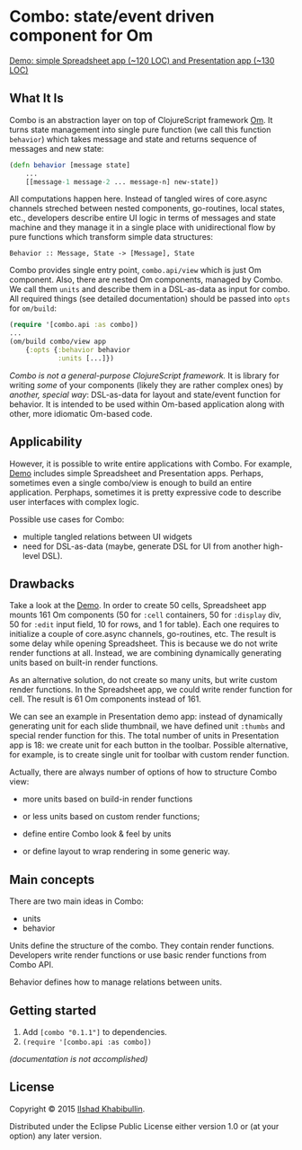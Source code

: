# Combo: state/event driven component for Om

[Demo: simple Spreadsheet app (~120 LOC) and Presentation app (~130 LOC)](http://ilshad.com/combo)

## What It Is

Combo is an abstraction layer on top of ClojureScript framework
[Om](http://omcljs.org). It turns state management into single pure
function (we call this function `behavior`) which takes message and
state and returns sequence of messages and new state:


```clojure
(defn behavior [message state]
	...
	[[message-1 message-2 ... message-n] new-state])
```

All computations happen here. Instead of tangled wires of core.async
channels streched between nested components, go-routines, local
states, etc., developers describe entire UI logic in terms of messages
and state machine and they manage it in a single place with unidirectional
flow by pure functions which transform simple data structures:


```
Behavior :: Message, State -> [Message], State
```

Combo provides single entry point, `combo.api/view` which is just Om
component. Also, there are nested Om components, managed by Combo.
We call them `units` and describe them in a DSL-as-data as input for
combo. All required things (see detailed documentation) should be
passed into `opts` for `om/build`:

```clojure
(require '[combo.api :as combo])
...
(om/build combo/view app
	{:opts {:behavior behavior
	        :units [...]})
```

_Combo is not a general-purpose ClojureScript framework._ It is
library for writing _some_ of your components (likely they are rather
complex ones) by _another, special way_: DSL-as-data for
layout and state/event function for behavior. It is intended to be
used within Om-based application along with other, more idiomatic
Om-based code.

## Applicability

However, it is possible to write entire applications with Combo. For
example, [Demo](http://ilshad.com/combo) includes simple
Spreadsheet  and Presentation apps. Perhaps, sometimes even a single
combo/view is enough to build an entire application. Perphaps,
sometimes it is pretty expressive code to describe user interfaces
with complex logic.

Possible use cases for Combo:

- multiple tangled relations between UI widgets
- need for DSL-as-data (maybe, generate DSL for UI from another high-level DSL).

## Drawbacks

Take a look at the [Demo](http://ilshad.com/combo). In order to create
50 cells, Spreadsheet app mounts 161 Om components (50 for
`:cell` containers, 50 for `:display` div, 50 for `:edit` input field,
10 for rows, and 1 for table). Each one requires to initialize a couple of
core.async channels, go-routines, etc. The result is some delay while
opening Spreadsheet. This is because we do not write render functions
at all. Instead, we are combining dynamically generating units based
on built-in render functions.

As an alternative solution, do not create so many units, but write
custom render functions. In the Spreadsheet app, we could write render
function for cell. The result is 61 Om components instead of 161.

We can see an example in Presentation demo app: instead of dynamically
generating unit for each slide thumbnail, we have defined unit
`:thumbs` and special render function for this. The total number of
units in Presentation app is 18: we create unit for each button in the
toolbar. Possible alternative, for example, is to create single unit
for toolbar with custom render function.

Actually, there are always number of options of how to structure Combo
view:

- more units based on build-in render functions
- or less units based on custom render functions;

- define entire Combo look & feel by units
- or define layout to wrap rendering in some generic way.

## Main concepts

There are two main ideas in Combo:

- units
- behavior

Units define the structure of the combo. They contain render functions.
Developers write render functions or use basic render functions from
Combo API.

Behavior defines how to manage relations between units.

## Getting started

1. Add `[combo "0.1.1"]` to dependencies.
2. `(require '[combo.api :as combo])`

_(documentation is not accomplished)_

## License

Copyright © 2015 [Ilshad Khabibullin](http://ilshad.com).

Distributed under the Eclipse Public License either version 1.0 or (at
your option) any later version.
